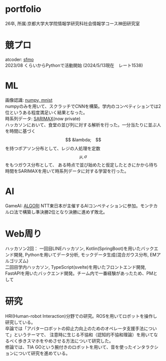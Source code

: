 # portfolio
26卒, 所属:京都大学大学院情報学研究科社会情報学コース神田研究室

# 競プロ
atcoder: [sfmo](https://atcoder.jp/users/sfmo)  
2023/08 くらいからPythonで活動開始  (2024/5/13現在　レート1538)

# ML
画像認識: [numpy, mnist](https://github.com/Amano-take/image-expe/)  
numpyのみを用いて、スクラッチでCNNを構築。学内のコンペティションでは2位というある程度満足いく結果となった。  
時系列データ: [SARIMAX](https://github.com/ku-practice-of-information-pre-group2/ShockDawnBackEnd/tree/main/Analysis)(now private)  
ハッカソンにおいて、食堂の並び列に対する解析を行った。一分当たりに並ぶ人を時間に基づく $$ &lambda;　$$ を持つポアソン分布として、レジの人処理を定数 $$ \mu, \sigma $$ をもつガウス分布として、
ある時点で並び始めたと仮定したときにかから待ち時間をSARIMAXを用いて時系列データに対する学習を行った。

# AI
GameAI: [ALGORI](https://github.com/Amano-take/ALGORI)
NTT東日本が主催するAIコンペティションに参加。モンテカルロ法で構築し準決勝2位となり決勝に進めず敗北。  

# Web周り
ハッカソン2回：
一回目LINEハッカソン, Kotlin(SpringBoot)を用いたバックエンド開発, Pythonを用いてデータ分析, モックデータ生成(混合ガウス分布, EMアルゴリズム)  
二回目学内ハッカソン, TypeScript(svelte)を用いたフロントエンド開発, FastAPIを用いたバックエンド開発。チーム内で一番経験があったため、PMとして  

# 研究
HRI(Human-robot Interaction)分野での研究。ROSを用いてロボットを操作し研究している。  
卒論では「アバターロボットの抑止力向上のためのオペレータ支援手法について」というテーマで、
注意時に生じる不協和（認知的不協和理論）を用いてなるべく歩きスマホをやめさせる方法について研究した。  
修論では、TIA GOという腕付きのロボットを用いて、音を使ったインタラクションについて研究を進めている。
